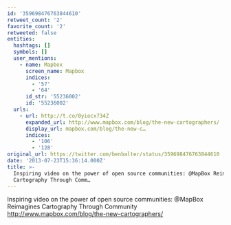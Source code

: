 ```yaml
---
id: '359698476763844610'
retweet_count: '2'
favorite_count: '2'
retweeted: false
entities:
  hashtags: []
  symbols: []
  user_mentions:
    - name: Mapbox
      screen_name: Mapbox
      indices:
        - '57'
        - '64'
      id_str: '55236002'
      id: '55236002'
  urls:
    - url: http://t.co/0yiocx734Z
      expanded_url: http://www.mapbox.com/blog/the-new-cartographers/
      display_url: mapbox.com/blog/the-new-c…
      indices:
        - '106'
        - '128'
original_url: https://twitter.com/benbalter/status/359698476763844610
date: '2013-07-23T15:36:14.000Z'
title: >-
  Inspiring video on the power of open source communities: @MapBox Reimagines
  Cartography Through Comm…
---
```


Inspiring video on the power of open source communities: @MapBox Reimagines Cartography Through Community http://www.mapbox.com/blog/the-new-cartographers/